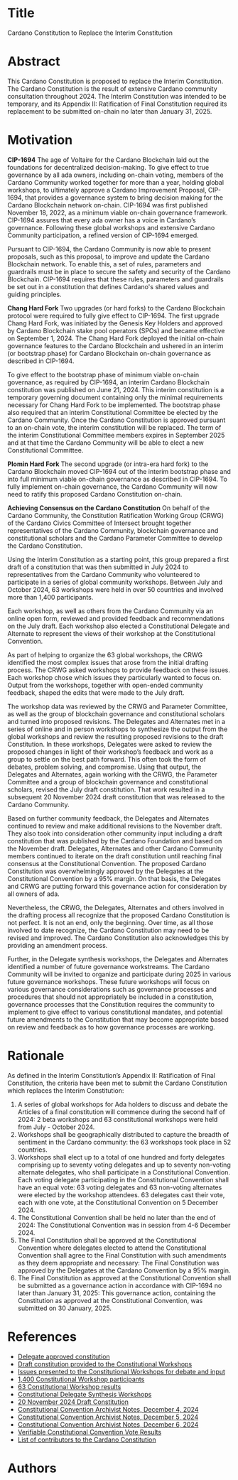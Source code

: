 # Title

Cardano Constitution to Replace the Interim Constitution

# Abstract

This Cardano Constitution is proposed to replace the Interim Constitution. The Cardano Constitution is the result of extensive Cardano community consultation throughout 2024. The Interim Constitution was intended to be temporary, and its Appendix II: Ratification of Final Constitution required its replacement to be submitted on-chain no later than January 31, 2025.

# Motivation

**CIP-1694**
The age of Voltaire for the Cardano Blockchain laid out the foundations for decentralized decision-making. To give effect to true governance by all ada owners, including on-chain voting, members of the Cardano Community worked together for more than a year, holding global workshops, to ultimately approve a Cardano Improvement Proposal, CIP-1694, that provides a governance system to bring decision making for the Cardano Blockchain network on-chain. CIP-1694 was first published November 18, 2022, as a minimum viable on-chain governance framework. CIP-1694 assures that every ada owner has a voice in Cardano’s governance. Following these global workshops and extensive Cardano Community participation, a refined version of CIP-1694 emerged.

Pursuant to CIP-1694, the Cardano Community is now able to present proposals, such as this proposal, to improve and update the Cardano Blockchain network. To enable this, a set of rules, parameters and guardrails must be in place to secure the safety and security of the Cardano Blockchain. CIP-1694 requires that these rules, parameters and guardrails be set out in a constitution that defines Cardano's shared values and guiding principles.

**Chang Hard Fork**
Two upgrades (or hard forks) to the Cardano Blockchain protocol were required to fully give effect to CIP-1694. The first upgrade Chang Hard Fork, was initiated by the Genesis Key Holders and approved by Cardano Blockchain stake pool operators (SPOs) and became effective on September 1, 2024.  The Chang Hard Fork deployed the initial on-chain governance features to the Cardano Blockchain and ushered in an interim (or bootstrap phase) for Cardano Blockchain on-chain governance as described in CIP-1694.

To give effect to the bootstrap phase of minimum viable on-chain governance, as required by CIP-1694, an interim Cardano Blockchain constitution was published on June 21, 2024.  This interim constitution is a temporary governing document containing only the minimal  requirements necessary for Chang Hard Fork to be implemented.  The bootstrap phase also required that an interim Constitutional Committee be elected by the Cardano Community. Once the Cardano Constitution is approved pursuant to an on-chain vote, the interim constitution will be replaced.  The term of the interim Constitutional Committee members expires in September 2025 and at that time the Cardano Community will be able to elect a new Constitutional Committee.

**Plomin Hard Fork**
The second upgrade (or intra-era hard fork) to the Cardano Blockchain moved CIP-1694 out of the interim bootstrap phase and into full minimum viable on-chain governance as described in CIP-1694. To fully implement on-chain governance, the Cardano Community will now need to ratify this proposed Cardano Constitution on-chain.

**Achieving Consensus on the Cardano Constitution**
On behalf of the Cardano Community, the Constitution Ratification Working Group (CRWG) of the Cardano Civics Committee of Intersect brought together representatives of the Cardano Community, blockchain governance and constitutional scholars and the Cardano Parameter Committee to develop the Cardano Constitution.

Using the Interim Constitution as a starting point, this group prepared a first draft of a constitution that was then submitted in July 2024 to representatives from the Cardano Community who volunteered to participate in a series of global community workshops. Between July and October 2024, 63 workshops were held in over 50 countries and involved more than 1,400 participants.

Each workshop, as well as others from the Cardano Community via an online open form, reviewed and provided feedback and recommendations on the July draft. Each workshop also elected a Constitutional Delegate and Alternate to represent the views of their workshop at the Constitutional Convention.

As part of helping to organize the 63 global workshops, the CRWG identified the most complex issues that arose from the initial drafting process. The CRWG asked workshops to provide feedback on these issues. Each workshop chose which issues they particularly wanted to focus on. Output from the workshops, together with open-ended community feedback, shaped the edits that were made to the July draft.

The workshop data was reviewed by the CRWG and Parameter Committee, as well as the group of blockchain governance and constitutional scholars and turned into proposed revisions. The Delegates and Alternates met in a series of online and in person workshops to synthesize the output from the global workshops and review the resulting proposed revisions to the draft Constitution. In these workshops, Delegates were asked to review the proposed changes in light of their workshop’s feedback and work as a group to settle on the best path forward. This often took the form of debates, problem solving, and compromise. Using that output, the Delegates and Alternates, again working with the CRWG, the Parameter Committee and a group of blockchain governance and constitutional scholars, revised the July draft constitution. That work resulted in a subsequent 20 November 2024 draft constitution that was released to the Cardano Community.

Based on further community feedback, the Delegates and Alternates continued to review and make additional revisions to the November draft. They also took into consideration other community input including a draft constitution that was published by the Cardano Foundation and based on the November draft. Delegates, Alternates and other Cardano Community members continued to iterate on the draft constitution until reaching final consensus at the Constitutional Convention. The proposed Cardano Constitution was overwhelmingly approved by the Delegates at the Constitutional Convention by a 95% margin. On that basis, the Delegates and CRWG are putting forward this governance action for consideration by all owners of ada.

Nevertheless, the CRWG, the Delegates, Alternates and others involved in the drafting process all recognize that the proposed Cardano Constitution is not perfect. It is not an end, only the beginning. Over time, as all those involved to date recognize, the Cardano Constitution may need to be revised and improved. The Cardano Constitution also acknowledges this by providing an amendment process.

Further, in the Delegate synthesis workshops, the Delegates and Alternates identified a number of future governance workstreams. The Cardano Community will be invited to organize and participate during 2025 in various future governance workshops. These future workshops will focus on various governance considerations such as governance processes and procedures that should not appropriately be included in a constitution, governance processes that the Constitution requires the community to implement to give effect to various constitutional mandates, and potential future amendments to the Constitution that may become appropriate based on review and feedback as to how governance processes are working.

# Rationale

As defined in the Interim Constitution’s Appendix II: Ratification of Final Constitution, the criteria have been met to submit the Cardano Constitution which replaces the Interim Constitution:

1. A series of global workshops for Ada holders to discuss and debate the Articles of a final constitution will commence during the second half of 2024: 2 beta workshops and 63 constitutional workshops were held from July - October 2024.
2. Workshops shall be geographically distributed to capture the breadth of sentiment in the Cardano community: the 63 workshops took place in 52 countries.
3. Workshops shall elect up to a total of one hundred and forty delegates comprising up to seventy voting delegates and up to seventy non-voting alternate delegates, who shall participate in a Constitutional Convention. Each voting delegate participating in the Constitutional Convention shall have an equal vote: 63 voting delegates and 63 non-voting alternates were elected by the workshop attendees.  63 delegates cast their vote, each with one vote, at the Constitutional Convention on 5 December 2024.
4. The Constitutional Convention shall be held no later than the end of 2024: The Constitutional Convention was in session from 4-6 December 2024.
5. The Final Constitution shall be approved at the Constitutional Convention where delegates elected to attend the Constitutional Convention shall agree to the Final Constitution with such amendments as they deem appropriate and necessary: The Final Constitution was approved by the Delegates at the Cardano Convention by a 95% margin.
6. The Final Constitution as approved at the Constitutional Convention shall be submitted as a governance action in accordance with CIP-1694 no later than January 31, 2025: This governance action, containing the Constitution as approved at the Constitutional Convention, was submitted on 30 January, 2025.

# References

- [Delegate approved constitution](ipfs://bafkreiazhhawe7sjwuthcfgl3mmv2swec7sukvclu3oli7qdyz4uhhuvmy)
- [Draft constitution provided to the Constitutional Workshops](ipfs://bafybeigrg4ew43et23kgphs24flf4rspw2gpylus5ztuikwhxewg66pz5u)
- [Issues presented to the Constitutional Workshops for debate and input](ipfs://bafkreiaahkoi43kzobyurdnbssgntoxr3ewv4qehqvb5jcn4ytfa3w326m)
- [1,400 Constitutional Workshop participants ](ipfs://bafybeifbd5d4apao7h73ydlyirikmrzqhxhqa6qxgu4dny5d3qssl2vcry)
- [63 Constitutional Workshop results](ipfs://bafybeihvj5mviuivmsw2n72xgzuix2rug774fqlmdz7yjzgsxextvj7ywu)
- [Constitutional Delegate Synthesis Workshops](ipfs://bafkreib5dlpmkngxee2w36gj2tuzy7csvsqkpd37d2qpxbhqktm7joocoi)
- [20 November 2024 Draft Constitution](ipfs://bafybeia27ykgiihzdiwapu3vgfpb4utljpkchikvsc25lusw45w2jgs5le)
- [Constitutional Convention Archivist Notes, December 4, 2024](ipfs://bafybeieb4egdgjczphqhiyxreqbztxrrztzijxqv4piihenbhpzhrwvpfa)
- [Constitutional Convention Archivist Notes, December 5, 2024](ipfs://bafybeifmk4mppl3zefrtv3ux6enpjvdnql4hpi3x7kczbhatlzjdaa5ed4)
- [Constitutional Convention Archivist Notes, December 6, 2024](ipfs://bafybeihnn35aret7767yfdsfguilhs7tmwv75nb7qga2xv7syx6va3jzpy)
- [Verifiable Constitutional Convention Vote Results](50612b806f28d966d844c02f109d8550a12ff595f0e591b489e6487d32fd1a1f)
- [List of contributors to the Cardano Constitution](ipfs://bafkreicnb6jengfum7mk6yrac5kzurf2q2ajm2ekk4b2tu2hddmmvzumtm)

# Authors


